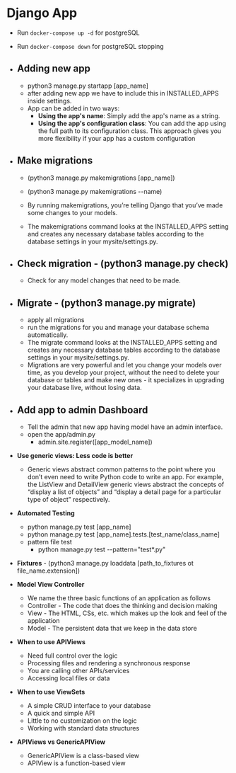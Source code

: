 # Django App

- Run `docker-compose up -d` for postgreSQL
- Run `docker-compose down` for postgreSQL stopping

- ## Adding new app

  - python3 manage.py startapp [app_name]
  - after adding new app we have to include this in INSTALLED_APPS inside settings.
  - App can be added in two ways:
    - **Using the app's name**: Simply add the app's name as a string.
    - **Using the app's configuration class**: You can add the app using the full path to its configuration class. This approach gives you more flexibility if your app has a custom configuration

- ## Make migrations 
  
  - (python3 manage.py makemigrations [app_name])
  - (python3 manage.py makemigrations --name)

  - By running makemigrations, you’re telling Django that you’ve made some changes to your models.
  - The makemigrations command looks at the INSTALLED_APPS setting and creates any necessary database tables according to the database settings in your mysite/settings.py.

- ## Check migration - (python3 manage.py check)

  - Check for any model changes that need to be made.

- ## Migrate - (python3 manage.py migrate)

  - apply all migrations
  - run the migrations for you and manage your database schema automatically.
  - The migrate command looks at the INSTALLED_APPS setting and creates any necessary database tables according to the database settings in your mysite/settings.py.
  - Migrations are very powerful and let you change your models over time, as you develop your project, without the need to delete your database or tables and make new ones - it specializes in upgrading your database live, without losing data.

- ## Add app to admin Dashboard

  - Tell the admin that new app having model have an admin interface.
  - open the app/admin.py
    - admin.site.register([app_model_name])

- **Use generic views: Less code is better**
  - Generic views abstract common patterns to the point where you don’t even need to write Python code to write an app. For example, the ListView and DetailView generic views abstract the concepts of “display a list of objects” and “display a detail page for a particular type of object” respectively.

- **Automated Testing**
  - python manage.py test [app_name]
  - python manage.py test [app_name].tests.[test_name/class_name]
  - pattern file test
    - python manage.py test --pattern="test*.py"

- **Fixtures** - (python3 manage.py loaddata [path_to_fixtures ot file_name.extension])

- **Model View Controller**
  - We name the three basic functions of an application as follows
  - Controller - The code that does the thinking and decision making
  - View - The HTML, CSs, etc. which makes up the look and feel of the application
  - Model - The persistent data that we keep in the data store

- **When to use APIViews**
  - Need full control over the logic
  - Processing files and rendering a synchronous response
  - You are calling other APIs/services
  - Accessing local files or data

- **When to use ViewSets**
  - A simple CRUD interface to your database
  - A quick and simple API
  - Little to no customization on the logic
  - Working with standard data structures

- **APIViews vs GenericAPIView**
  - GenericAPIView is a class-based view
  - APIView is a function-based view
